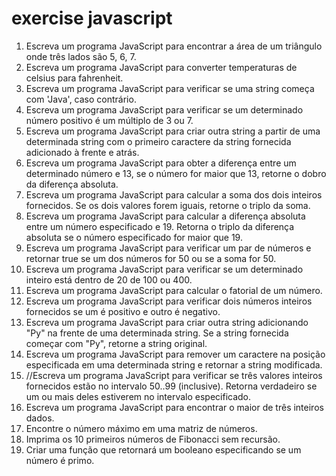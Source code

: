 # exercise javascript
1. Escreva um programa JavaScript para encontrar a área de um triângulo onde três lados são 5, 6, 7.
2. Escreva um programa JavaScript para converter temperaturas de  celsius para fahrenheit.
3. Escreva um programa JavaScript para verificar se uma string começa com 'Java', caso contrário.
4. Escreva um programa JavaScript para verificar se um determinado número positivo é um múltiplo de 3 ou 7.
5. Escreva um programa JavaScript para criar outra string a partir de uma determinada string com o primeiro caractere da string fornecida adicionado à frente e atrás.
6. Escreva um programa JavaScript para obter a diferença entre um determinado número e 13, se o número for maior que 13, retorne o dobro da diferença absoluta.
7. Escreva um programa JavaScript para calcular a soma dos dois inteiros fornecidos. Se os dois valores forem iguais, retorne o triplo da soma.
8. Escreva um programa JavaScript para calcular a diferença absoluta entre um número especificado e 19. Retorna o triplo da diferença absoluta se o número especificado for maior que 19.
9. Escreva um programa JavaScript para verificar um par de números e retornar true se um dos números for 50 ou se a soma for 50.
10. Escreva um programa JavaScript para verificar se um determinado inteiro está dentro de 20 de 100 ou 400.
11. Escreva um programa JavaScript para calcular o fatorial de um número.
11. Escreva um programa JavaScript para verificar dois números inteiros fornecidos se um é positivo e outro é negativo.
12. Escreva um programa JavaScript para criar outra string adicionando "Py" na frente de uma determinada string. Se a string fornecida começar com "Py", retorne a string original.
13. Escreva um programa JavaScript para remover um caractere na posição especificada em uma determinada string e retornar a string modificada.
14. //Escreva um programa JavaScript para verificar se três valores inteiros fornecidos estão no intervalo 50..99 (inclusive). Retorna verdadeiro se um ou mais deles estiverem no intervalo especificado.
15. Escreva um programa JavaScript para encontrar o maior de três inteiros dados.
16. Encontre o número máximo em uma matriz de números.
17. Imprima os 10 primeiros números de Fibonacci sem recursão.
18. Criar uma função que retornará um booleano especificando se um número é primo.

